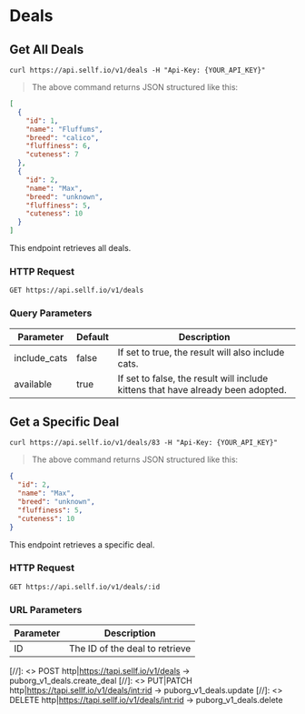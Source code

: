 # <a name="deals"></a>Deals

## Get All Deals

```shell
curl https://api.sellf.io/v1/deals -H "Api-Key: {YOUR_API_KEY}"
```

> The above command returns JSON structured like this:

```json
[
  {
    "id": 1,
    "name": "Fluffums",
    "breed": "calico",
    "fluffiness": 6,
    "cuteness": 7
  },
  {
    "id": 2,
    "name": "Max",
    "breed": "unknown",
    "fluffiness": 5,
    "cuteness": 10
  }
]
```

This endpoint retrieves all deals.

### HTTP Request

`GET https://api.sellf.io/v1/deals`

### Query Parameters

Parameter | Default | Description
--------- | ------- | -----------
include_cats | false | If set to true, the result will also include cats.
available | true | If set to false, the result will include kittens that have already been adopted.

## Get a Specific Deal

```shell
curl https://api.sellf.io/v1/deals/83 -H "Api-Key: {YOUR_API_KEY}"
```

> The above command returns JSON structured like this:

```json
{
  "id": 2,
  "name": "Max",
  "breed": "unknown",
  "fluffiness": 5,
  "cuteness": 10
}
```

This endpoint retrieves a specific deal.

### HTTP Request

`GET https://api.sellf.io/v1/deals/:id`

### URL Parameters

Parameter | Description
--------- | -----------
ID | The ID of the deal to retrieve

[//]: <> POST http|https://tapi.sellf.io/v1/deals -> puborg_v1_deals.create_deal
[//]: <> PUT|PATCH http|https://tapi.sellf.io/v1/deals/<int:rid> -> puborg_v1_deals.update
[//]: <> DELETE http|https://tapi.sellf.io/v1/deals/<int:rid> -> puborg_v1_deals.delete
